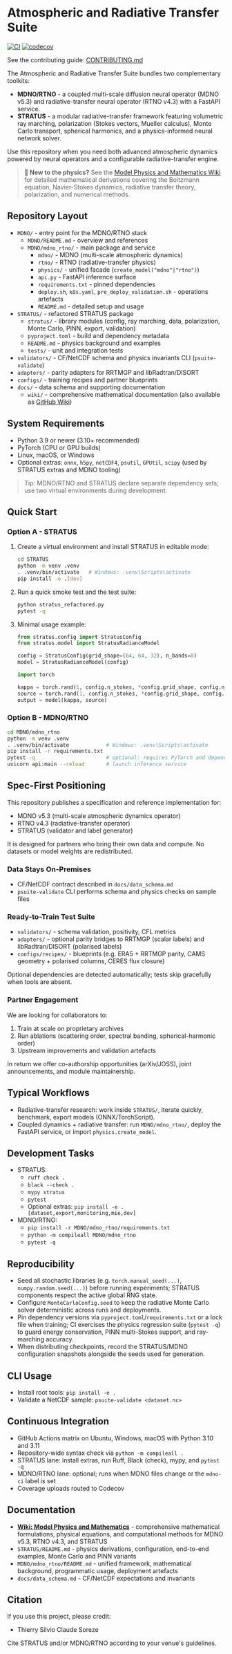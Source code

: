 # Atmospheric and Radiative Transfer Suite

[![CI](https://github.com/tsor/atmospheric-radiative-transfer-suite/actions/workflows/ci.yml/badge.svg)](https://github.com/tsor/atmospheric-radiative-transfer-suite/actions/workflows/ci.yml)
[![codecov](https://codecov.io/gh/tsor/atmospheric-radiative-transfer-suite/branch/main/graph/badge.svg)](https://codecov.io/gh/tsor/atmospheric-radiative-transfer-suite)

See the contributing guide: [CONTRIBUTING.md](CONTRIBUTING.md)

The Atmospheric and Radiative Transfer Suite bundles two complementary toolkits:

- **MDNO/RTNO** - a coupled multi-scale diffusion neural operator (MDNO v5.3) and radiative-transfer neural operator (RTNO v4.3) with a FastAPI service.
- **STRATUS** - a modular radiative-transfer framework featuring volumetric ray marching, polarization (Stokes vectors, Mueller calculus), Monte Carlo transport, spherical harmonics, and a physics-informed neural network solver.

Use this repository when you need both advanced atmospheric dynamics powered by neural operators and a configurable radiative-transfer engine.

> **📖 New to the physics?** See the [Model Physics and Mathematics Wiki](../../wiki/Model-Physics-and-Mathematics) for detailed mathematical derivations covering the Boltzmann equation, Navier-Stokes dynamics, radiative transfer theory, polarization, and numerical methods.

## Repository Layout

- `MDNO/` - entry point for the MDNO/RTNO stack
  - `MDNO/README.md` - overview and references
  - `MDNO/mdno_rtno/` - main package and service
    - `mdno/` - MDNO (multi-scale atmospheric dynamics)
    - `rtno/` - RTNO (radiative-transfer physics)
    - `physics/` - unified facade (`create_model("mdno"|"rtno")`)
    - `api.py` - FastAPI inference surface
    - `requirements.txt` - pinned dependencies
    - `deploy.sh`, `k8s.yaml`, `pre_deploy_validation.sh` - operations artefacts
    - `README.md` - detailed setup and usage
- `STRATUS/` - refactored STRATUS package
  - `stratus/` - library modules (config, ray marching, data, polarization, Monte Carlo, PINN, export, validation)
  - `pyproject.toml` - build and dependency metadata
  - `README.md` - physics background and examples
  - `tests/` - unit and integration tests
- `validators/` - CF/NetCDF schema and physics invariants CLI (`psuite-validate`)
- `adapters/` - parity adapters for RRTMGP and libRadtran/DISORT
- `configs/` - training recipes and partner blueprints
- `docs/` - data schema and supporting documentation
  - `wiki/` - comprehensive mathematical documentation (also available as [GitHub Wiki](../../wiki))

## System Requirements

- Python 3.9 or newer (3.10+ recommended)
- PyTorch (CPU or GPU builds)
- Linux, macOS, or Windows
- Optional extras: `onnx`, `h5py`, `netCDF4`, `psutil`, `GPUtil`, `scipy` (used by STRATUS extras and MDNO tooling)

> Tip: MDNO/RTNO and STRATUS declare separate dependency sets; use two virtual environments during development.

## Quick Start

### Option A - STRATUS

1. Create a virtual environment and install STRATUS in editable mode:

   ```bash
   cd STRATUS
   python -m venv .venv
   . .venv/bin/activate   # Windows: .venv\Scripts\activate
   pip install -e .[dev]
   ```

2. Run a quick smoke test and the test suite:

   ```bash
   python stratus_refactored.py
   pytest -q
   ```

3. Minimal usage example:

   ```python
   from stratus.config import StratusConfig
   from stratus.model import StratusRadianceModel

   config = StratusConfig(grid_shape=(64, 64, 32), n_bands=8)
   model = StratusRadianceModel(config)

   import torch

   kappa = torch.rand(1, config.n_stokes, *config.grid_shape, config.n_bands)
   source = torch.rand(1, config.n_stokes, *config.grid_shape, config.n_bands)
   output = model(kappa, source)
   ```

### Option B - MDNO/RTNO

```bash
cd MDNO/mdno_rtno
python -m venv .venv
. .venv/bin/activate            # Windows: .venv\Scripts\activate
pip install -r requirements.txt
pytest -q                       # optional: requires PyTorch and dependencies
uvicorn api:main --reload       # launch inference service
```

## Spec-First Positioning

This repository publishes a specification and reference implementation for:

- MDNO v5.3 (multi-scale atmospheric dynamics operator)
- RTNO v4.3 (radiative-transfer operator)
- STRATUS (validator and label generator)

It is designed for partners who bring their own data and compute. No datasets or model weights are redistributed.

### Data Stays On-Premises

- CF/NetCDF contract described in `docs/data_schema.md`
- `psuite-validate` CLI performs schema and physics checks on sample files

### Ready-to-Train Test Suite

- `validators/` - schema validation, positivity, CFL metrics
- `adapters/` - optional parity bridges to RRTMGP (scalar labels) and libRadtran/DISORT (polarised labels)
- `configs/recipes/` - blueprints (e.g. ERA5 + RRTMGP parity, CAMS geometry + polarised columns, CERES flux closure)

Optional dependencies are detected automatically; tests skip gracefully when tools are absent.

### Partner Engagement

We are looking for collaborators to:

1. Train at scale on proprietary archives
2. Run ablations (scattering order, spectral banding, spherical-harmonic order)
3. Upstream improvements and validation artefacts

In return we offer co-authorship opportunities (arXiv/JOSS), joint announcements, and module maintainership.

## Typical Workflows

- Radiative-transfer research: work inside `STRATUS/`, iterate quickly, benchmark, export models (ONNX/TorchScript).
- Coupled dynamics + radiative transfer: run `MDNO/mdno_rtno/`, deploy the FastAPI service, or import `physics.create_model`.

## Development Tasks

- STRATUS:
  - `ruff check .`
  - `black --check .`
  - `mypy stratus`
  - `pytest`
  - Optional extras: `pip install -e .[dataset,export,monitoring,mie,dev]`
- MDNO/RTNO:
  - `pip install -r MDNO/mdno_rtno/requirements.txt`
  - `python -m compileall MDNO/mdno_rtno`
  - `pytest -q`

## Reproducibility

- Seed all stochastic libraries (e.g. `torch.manual_seed(...)`, `numpy.random.seed(...)`) before running experiments; STRATUS components respect the active global RNG state.
- Configure `MonteCarloConfig.seed` to keep the radiative Monte Carlo solver deterministic across runs and deployments.
- Pin dependency versions via `pyproject.toml`/`requirements.txt` or a lock file when training; CI exercises the physics regression suite (`pytest -q`) to guard energy conservation, PINN multi-Stokes support, and ray-marching accuracy.
- When distributing checkpoints, record the STRATUS/MDNO configuration snapshots alongside the seeds used for generation.

## CLI Usage

- Install root tools: `pip install -e .`
- Validate a NetCDF sample: `psuite-validate <dataset.nc>`

## Continuous Integration

- GitHub Actions matrix on Ubuntu, Windows, macOS with Python 3.10 and 3.11
- Repository-wide syntax check via `python -m compileall .`
- STRATUS lane: install extras, run Ruff, Black (check), mypy, and `pytest -q`
- MDNO/RTNO lane: optional; runs when MDNO files change or the `mdno-ci` label is set
- Coverage uploads routed to Codecov

## Documentation

- **[Wiki: Model Physics and Mathematics](../../wiki/Model-Physics-and-Mathematics)** - comprehensive mathematical formulations, physical equations, and computational methods for MDNO v5.3, RTNO v4.3, and STRATUS
- `STRATUS/README.md` - physics derivations, configuration, end-to-end examples, Monte Carlo and PINN variants
- `MDNO/mdno_rtno/README.md` - unified framework, mathematical background, programmatic usage, deployment artefacts
- `docs/data_schema.md` - CF/NetCDF expectations and invariants

## Citation

If you use this project, please credit:

- Thierry Silvio Claude Soreze

Cite STRATUS and/or MDNO/RTNO according to your venue's guidelines.

